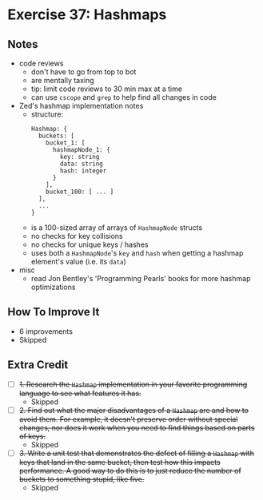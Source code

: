 # Exercise 37: Hashmaps

## Notes

- code reviews
  - don't have to go from top to bot
  - are mentally taxing
  - tip: limit code reviews to 30 min max at a time
  - can use `cscope` and `grep` to help find all changes in code
- Zed's hashmap implementation notes
  - structure:
    ```
    Hashmap: {
      buckets: [
        bucket_1: [
          hashmapNode_1: {
            key: string
            data: string
            hash: integer
          }
        ],
        bucket_100: [ ... ]
      ],
      ...
    }
    ```
  - is a 100-sized array of arrays of `HashmapNode` structs
  - no checks for key collisions
  - no checks for unique keys / hashes
  - uses both a `HashmapNode`'s `key` and `hash` when getting a hashmap element's value (i.e. its `data`)
- misc
  - read Jon Bentley's 'Programming Pearls' books for more hashmap optimizations

## How To Improve It

- 6 improvements
- Skipped

## Extra Credit

- [ ] ~~1. Research the `Hashmap` implementation in your favorite programming language to see what features it has.~~
  - Skipped
- [ ] ~~2. Find out what the major disadvantages of a `Hashmap` are and how to avoid them. For example, it doesn't preserve order without special changes, nor does it work when you need to find things based on parts of keys.~~
  - Skipped
- [ ] ~~3. Write a unit test that demonstrates the defect of filling a `Hashmap` with keys that land in the same bucket, then test how this impacts performance. A good way to do this is to just reduce the number of buckets to something stupid, like five.~~
  - Skipped
